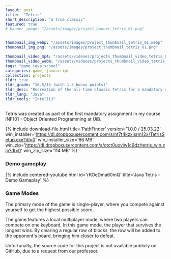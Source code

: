```yaml
---
layout: post
title:  "Tetris"
short_description: "a true classic"
featured: true
# banner_image: "/assets/images/project_banner_tetris_01.png"


thumbnail_img_webp: "/assets/images/project_thumbnail_tetris_01.webp"
thumbnail_img_png: "/assets/images/project_thumbnail_tetris_01.png"

thumbnail_video_mp4: "/assets/videoes/projects_thumbnail_video_tetris_01.mp4"
thumbnail_video_webm: "/assets/videoes/projects_thumbnail_video_tetris_01.webm"
tags: "game java school"
categories: game, javascript
collection: projects
tldr: true
tldr_grade: "16.5/15 (with 1.5 bonus points)"
tldr_desc: "Recreation of the all-time classic Tetris for a mandatory school assignment"
tldr_lang: "Java"
tldr_tools: "IntelliJ"
---
```

Tetris was created as part of the first mandatory assignment in my course INF101 - Object Oriented Programming at UiB.







{% include download-file.html 
    title='PathFinder' version='1.0.0 / 25.03.22'
    win_installer='https://dl.dropboxusercontent.com/s/nt7t4kzxisrm12x/TetrisSetup.exe?dl=0' win_installer_size='86 MB'
    win_zip='https://dl.dropboxusercontent.com/s/otct0uovlw1c9dz/tetris_win.zip?dl=0' win_zip_size='114 MB'
%}

### Demo gameplay

{% include centered-youtube.html 
    id='rKOeDma60mQ'
    title='Java Tetris - Demo Gameplay'
%}


### Game Modes

The primary mode of the game is single-player, where you compete against yourself to get the highest possible score.

The game features a local multiplayer mode, where two players can compete on one keyboard. In this game mode, the player that survives the longest wins. By clearing a regular row of blocks, the row will be added to the opponent's board, bringing him closer to defeat.

Unfortunatly, the source code for this project is not available publicly on GitHub, due to a request from our professor.